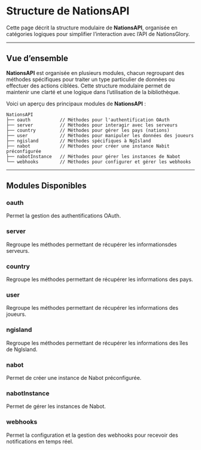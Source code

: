 # Structure de NationsAPI

<note type="info">Cette page décrit la structure modulaire de **NationsAPI**, organisée en catégories logiques pour simplifier l’interaction avec l’API de NationsGlory.</note>

---

## Vue d’ensemble

**NationsAPI** est organisée en plusieurs modules, chacun regroupant des méthodes spécifiques pour traiter un type particulier de données ou effectuer des actions ciblées. Cette structure modulaire permet de maintenir une clarté et une logique dans l’utilisation de la bibliothèque.

Voici un aperçu des principaux modules de **NationsAPI** :

```
NationsAPI
├── oauth           // Méthodes pour l'authentification OAuth
├── server          // Méthodes pour interagir avec les serveurs
├── country         // Méthodes pour gérer les pays (nations)
├── user            // Méthodes pour manipuler les données des joueurs
├── ngisland        // Méthodes spécifiques à NgIsland
├── nabot           // Méthodes pour créer une instance Nabit préconfigurée
├── nabotInstance   // Méthodes pour gérer les instances de Nabot
└── webhooks        // Méthodes pour configurer et gérer les webhooks
```

---

## Modules Disponibles

### **oauth**
Permet la gestion des authentifications OAuth.

### **server**
Regroupe les méthodes permettant de récupérer les informationsdes serveurs.

### **country**
Regroupe les méthodes permettant de récupérer les informations des pays.

### **user**
Regroupe les méthodes permettant de récupérer les informations des joueurs.

### **ngisland**
Regroupe les méthodes permettant de récupérer les informations des îles de NgIsland.

### **nabot**
Permet de créer une instance de Nabot préconfigurée.

### **nabotInstance**
Permet de gérer les instances de Nabot.

### **webhooks**
Permet la configuration et la gestion des webhooks pour recevoir des notifications en temps réel.

